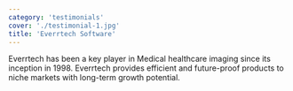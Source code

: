 ```yaml
---
category: 'testimonials'
cover: './testimonial-1.jpg'
title: 'Everrtech Software'
---
```


Everrtech has been a key player in Medical healthcare imaging since its inception in 1998. Everrtech provides efficient and future-proof products to niche markets with long-term growth potential. 